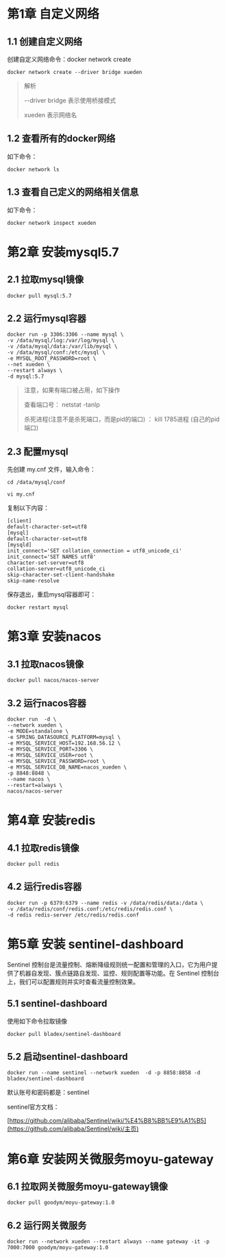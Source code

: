 # 第1章 自定义网络

## 1.1 创建自定义网络

创建自定义网络命令：docker network create

```shell
docker network create --driver bridge xueden
```

> 解析
>
>  --driver bridge 表示使用桥接模式 
>
>  xueden 表示网络名 

## 1.2 查看所有的docker网络

如下命令：

```shell
docker network ls
```



## 1.3 查看自己定义的网络相关信息

如下命令：

```shell
docker network inspect xueden
```



# 第2章 安装mysql5.7

## 2.1 拉取mysql镜像

```shell
docker pull mysql:5.7
```



## 2.2 运行mysql容器

```shell
docker run -p 3306:3306 --name mysql \
-v /data/mysql/log:/var/log/mysql \
-v /data/mysql/data:/var/lib/mysql \
-v /data/mysql/conf:/etc/mysql \
-e MYSQL_ROOT_PASSWORD=root \
--net xueden \
--restart always \
-d mysql:5.7
```

>注意，如果有端口被占用，如下操作
>
>查看端口号： netstat -tanlp 
>
> 杀死进程(注意不是杀死端口，而是pid的端口) ： kill 1785进程 (自己的pid端口) 
>
>

## 2.3 配置mysql

先创建  my.cnf 文件，输入命令：

```shell
cd /data/mysql/conf
```

```shell
vi my.cnf
```

复制以下内容：

```shell
[client]
default-character-set=utf8
[mysql]
default-character-set=utf8
[mysqld]
init_connect='SET collation_connection = utf8_unicode_ci'
init_connect='SET NAMES utf8'
character-set-server=utf8
collation-server=utf8_unicode_ci
skip-character-set-client-handshake
skip-name-resolve
```



保存退出，重启mysql容器即可：

```shell
docker restart mysql
```



# 第3章 安装nacos

## 3.1 拉取nacos镜像

```shell
docker pull nacos/nacos-server
```

## 3.2 运行nacos容器

```shell
docker run  -d \
--network xueden \
-e MODE=standalone \
-e SPRING_DATASOURCE_PLATFORM=mysql \
-e MYSQL_SERVICE_HOST=192.168.56.12 \
-e MYSQL_SERVICE_PORT=3306 \
-e MYSQL_SERVICE_USER=root \
-e MYSQL_SERVICE_PASSWORD=root \
-e MYSQL_SERVICE_DB_NAME=nacos_xueden \
-p 8848:8848 \
--name nacos \
--restart=always \
nacos/nacos-server
```



# 第4章 安装redis

## 4.1 拉取redis镜像

```shell
docker pull redis
```



## 4.2 运行redis容器

```shell
docker run -p 6379:6379 --name redis -v /data/redis/data:/data \
-v /data/redis/conf/redis.conf:/etc/redis/redis.conf \
-d redis redis-server /etc/redis/redis.conf 
```



# 第5章 安装 sentinel-dashboard 



 Sentinel 控制台是流量控制、熔断降级规则统一配置和管理的入口，它为用户提供了机器自发现、簇点链路自发现、监控、规则配置等功能。在 Sentinel 控制台上，我们可以配置规则并实时查看流量控制效果。 

## 5.1 sentinel-dashboard 

使用如下命令拉取镜像

```shell
docker pull bladex/sentinel-dashboard
```



## 5.2 启动sentinel-dashboard 



```shell
docker run --name sentinel --network xueden  -d -p 8858:8858 -d  bladex/sentinel-dashboard
```

默认账号和密码都是：sentinel

sentinel官方文档：

 [https://github.com/alibaba/Sentinel/wiki/%E4%B8%BB%E9%A1%B5](https://github.com/alibaba/Sentinel/wiki/主页) 



# 第6章 安装网关微服务moyu-gateway



## 6.1 拉取网关微服务moyu-gateway镜像

```shell
docker pull goodym/moyu-gateway:1.0
```



## 6.2 运行网关微服务

```shell
docker run --network xueden --restart always --name gateway -it -p 7000:7000 goodym/moyu-gateway:1.0
```

